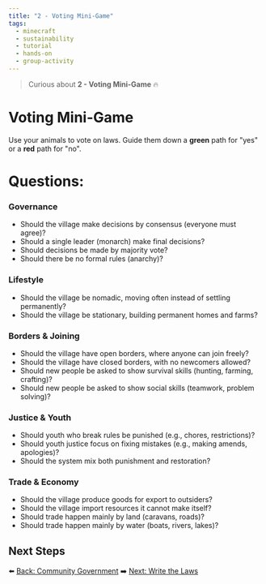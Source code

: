 ```yaml
---
title: "2 - Voting Mini-Game"
tags:
  - minecraft
  - sustainability
  - tutorial
  - hands-on
  - group-activity
---
```


> Curious about **2 - Voting Mini-Game** 🔥
# Voting Mini-Game

Use your animals to vote on laws. Guide them down a **green** path for "yes" or a **red** path for "no".

# Questions:

### Governance

* Should the village make decisions by consensus (everyone must agree)?
* Should a single leader (monarch) make final decisions?
* Should decisions be made by majority vote?
* Should there be no formal rules (anarchy)?

### Lifestyle

* Should the village be nomadic, moving often instead of settling permanently?
* Should the village be stationary, building permanent homes and farms?

### Borders & Joining

* Should the village have open borders, where anyone can join freely?
* Should the village have closed borders, with no newcomers allowed?
* Should new people be asked to show survival skills (hunting, farming, crafting)?
* Should new people be asked to show social skills (teamwork, problem solving)?

### Justice & Youth

* Should youth who break rules be punished (e.g., chores, restrictions)?
* Should youth justice focus on fixing mistakes (e.g., making amends, apologies)?
* Should the system mix both punishment and restoration?

### Trade & Economy

* Should the village produce goods for export to outsiders?
* Should the village import resources it cannot make itself?
* Should trade happen mainly by land (caravans, roads)?
* Should trade happen mainly by water (boats, rivers, lakes)?


## Next Steps

⬅️ [Back: Community Government](/sustainability_lab/Day-5/00_government)
➡️ [Next: Write the Laws](/sustainability_lab/Day-5/02_write_laws)

